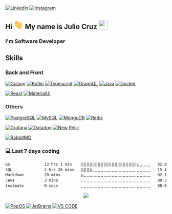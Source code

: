 <a href="https://www.linkedin.com/in/juliocruzdev/" target="_blank" rel="noreferrer"><img src="https://img.shields.io/badge/LinkedIn-0077B5?style=for-the-badge&logo=linkedin&logoColor=white" alt="Linkedin"/></a>
<a href="https://www.instagram.com/juliocruz.dev/" target="_blank" rel="noreferrer"><img src="https://img.shields.io/badge/Instagram-E4405F?style=for-the-badge&logo=instagram&logoColor=white" alt="Instagram"/></a>


<h2> Hi <img src="https://raw.githubusercontent.com/ABSphreak/ABSphreak/master/gifs/Hi.gif" width="30px">  My name is Julio Cruz <img src="https://c.tenor.com/Dp8txgNJQuYAAAAC/elmo-elmo-fire.gif" width="28" height="28"/></h2>
<h3> I'm Software Developer </h3>

## Skills

### Back and Front

<p>
<a href="https://go.dev/doc/" target="_blank" rel="noreferrer"><img src="https://cdn.jsdelivr.net/gh/devicons/devicon/icons/go/go-original.svg" width="26" height="26" alt="Golang"/></a>
<a href="https://kotlinlang.org/docs/home.html" target="_blank" rel="noreferrer"><img src="https://cdn.jsdelivr.net/gh/devicons/devicon/icons/kotlin/kotlin-original.svg" width="26" height="26" alt="Kotlin"/></a>
<a href="https://www.typescriptlang.org/docs/" target="_blank" rel="noreferrer"><img src="https://cdn.jsdelivr.net/gh/devicons/devicon/icons/typescript/typescript-original.svg" width="26" height="26" alt="Typescript"/></a>
<a href="https://graphql.org/learn/" target="_blank" rel="noreferrer"><img src="https://cdn.jsdelivr.net/gh/devicons/devicon/icons/graphql/graphql-plain.svg" width="26" height="26" alt="GraphQL"/></a>
<a href="https://docs.oracle.com/en/java/" target="_blank" rel="noreferrer"><img src="https://cdn.jsdelivr.net/gh/devicons/devicon/icons/java/java-original.svg" width="26" height="26" alt="Java"/></a>
<a href="https://docs.docker.com/" target="_blank" rel="noreferrer"><img src="https://cdn.jsdelivr.net/gh/devicons/devicon/icons/docker/docker-plain.svg" width="26" height="26" alt="Docker"/></a>
</p>
<p>
<a href="https://reactjs.org/docs/getting-started.html" target="_blank" rel="noreferrer"><img src="https://cdn.jsdelivr.net/gh/devicons/devicon/icons/react/react-original.svg" width="26" height="26" alt="React"/></a>
<a href="https://mui.com/material-ui/getting-started/installation/" target="_blank" rel="noreferrer"><img src="https://cdn.jsdelivr.net/gh/devicons/devicon/icons/materialui/materialui-original.svg" width="26" height="26" alt="MaterialUI"/></a>
</p>

### Others
<p>
<a href="https://www.postgresql.org/docs/current/" target="_blank" rel="noreferrer"><img src="https://cdn.jsdelivr.net/gh/devicons/devicon/icons/postgresql/postgresql-original.svg" width="26" height="26" alt="PostgreSQL"/></a> 
<a href="https://dev.mysql.com/doc/" target="_blank" rel="noreferrer"><img src="https://cdn.jsdelivr.net/gh/devicons/devicon/icons/mysql/mysql-original.svg" width="26" height="26" alt="MySQL"/></a>                
<a href="https://www.mongodb.com/docs/" target="_blank" rel="noreferrer"><img src="https://cdn.jsdelivr.net/gh/devicons/devicon/icons/mongodb/mongodb-original.svg" width="26" height="26" alt="MongoDB"/></a>          
<a href="https://redis.io/docs/" target="_blank" rel="noreferrer"><img src="https://cdn.jsdelivr.net/gh/devicons/devicon/icons/redis/redis-original.svg" width="26" height="26" alt="Redis"/></a>                
</p>

<p>
<a href="https://grafana.com/docs/" target="_blank" rel="noreferrer"><img src="https://cdn.jsdelivr.net/gh/devicons/devicon/icons/grafana/grafana-original.svg" width="26" height="26" alt="Grafana"/></a>
<a href="hhttps://docs.datadoghq.com/" target="_blank" rel="noreferrer"><img src="https://www.vectorlogo.zone/logos/datadoghq/datadoghq-icon.svg" width="26" height="26" alt="Datadog"/></a>
<a href="https://docs.newrelic.com/" target="_blank" rel="noreferrer"><img src="https://www.vectorlogo.zone/logos/newrelic/newrelic-icon.svg" width="26" height="26" alt="New Relic"/></a>
</p>

<p>
<a href="https://www.rabbitmq.com/documentation.html" target="_blank" rel="noreferrer"><img src="https://www.vectorlogo.zone/logos/rabbitmq/rabbitmq-icon.svg" width="26" height="26" alt="RabbitMQ"/></a>
</p>

### 💻 Last 7 days coding

<!--START_SECTION:waka-->

```txt
Go               13 hrs 1 min    ⣿⣿⣿⣿⣿⣿⣿⣿⣿⣿⣿⣿⣿⣿⣿⣿⣿⣿⣿⣿⣦⣀⣀⣀⣀   82.06 %
SQL              2 hrs 26 mins   ⣿⣿⣿⣷⣀⣀⣀⣀⣀⣀⣀⣀⣀⣀⣀⣀⣀⣀⣀⣀⣀⣀⣀⣀⣀   15.40 %
Markdown         20 mins         ⣦⣀⣀⣀⣀⣀⣀⣀⣀⣀⣀⣀⣀⣀⣀⣀⣀⣀⣀⣀⣀⣀⣀⣀⣀   02.13 %
Java             3 mins          ⣄⣀⣀⣀⣀⣀⣀⣀⣀⣀⣀⣀⣀⣀⣀⣀⣀⣀⣀⣀⣀⣀⣀⣀⣀   00.37 %
textmate         0 secs          ⣀⣀⣀⣀⣀⣀⣀⣀⣀⣀⣀⣀⣀⣀⣀⣀⣀⣀⣀⣀⣀⣀⣀⣀⣀   00.02 %
```

<!--END_SECTION:waka-->

<p align="center"> 
  <img src="https://profile-counter.glitch.me/_/count.svg" />
</p>

<p>
<a href="https://pop.system76.com/" target="_blank" rel="noreferrer"><img src="https://img.shields.io/badge/Pop!_OS-48B9C7?style=for-the-badge&logo=Pop!_OS&logoColor=white" alt="PopOS"/></a>
<a href="https://www.jetbrains.com/" target="_blank" rel="noreferrer"><img src="https://img.shields.io/badge/JETBRAINS IDEA-000000.svg?style=for-the-badge&logo=intellij-idea&logoColor=white" alt="JetBrains"/></a>
<a href="https://code.visualstudio.com/" target="_blank" rel="noreferrer"><img src="https://img.shields.io/badge/VS CODE-0078D4?style=for-the-badge&logo=visual%20studio%20code&logoColor=white" alt="VS CODE"/></a>
</p>
